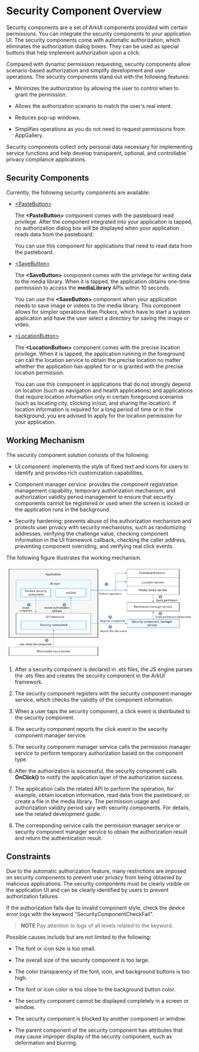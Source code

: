 # Security Component Overview


Security components are a set of ArkUI components provided with certain permissions. You can integrate the security components to your application UI. The security components come with automatic authorization, which eliminates the authorization dialog boxes. They can be used as special buttons that help implement authorization upon a click.


Compared with dynamic permission requesting, security components allow scenario-based authorization and simplify development and user operations. The security components stand out with the following features:


- Minimizes the authorization by allowing the user to control when to grant the permission.

- Allows the authorization scenario to match the user's real intent.

- Reduces pop-up windows.

- Simplifies operations as you do not need to request permissions from AppGallery.


Security components collect only personal data necessary for implementing service functions and help develop transparent, optional, and controllable privacy compliance applications.


## Security Components

Currently, the following security components are available:

- [\<PasteButton>](pastebutton.md)
  
  The **\<PasteButton>** component comes with the pasteboard read privilege. After the component integrated into your application is tapped, no authorization dialog box will be displayed when your application reads data from the pasteboard.

  You can use this component for applications that need to read data from the pasteboard.

- [\<SaveButton>](savebutton.md)
  
  The **\<SaveButton>** component comes with the privilege for writing data to the media library. When it is tapped, the application obtains one-time permission to access the **mediaLibrary** APIs within 10 seconds.

  You can use the **\<SaveButton>** component when your application needs to save image or videos to the media library. This component allows for simpler operations than Pickers, which have to start a system application and have the user select a directory for saving the image or video.

- [\<LocationButton>](locationbutton.md)
  
  The **\<LocationButton>** component comes with the precise location privilege. When it is tapped, the application running in the foreground can call the location service to obtain the precise location no matter whether the application has applied for or is granted with the precise location permission.

  You can use this component in applications that do not strongly depend on location (such as navigation and health applications) and applications that require location information only in certain foreground scenarios (such as locating city, clocking in/out, and sharing the location). If location information is required for a long period of time or in the background, you are advised to apply for the location permission for your application.


## Working Mechanism

The security component solution consists of the following:

- UI component: implements the style of fixed text and icons for users to identify and provides rich customization capabilities.

- Component manager service: provides the component registration management capability, temporary authorization mechanism, and authorization validity period management to ensure that security components cannot be registered or used when the screen is locked or the application runs in the background.

- Security hardening: prevents abuse of the authorization mechanism and protects user privacy with security mechanisms, such as randomizing addresses, verifying the challenge value, checking component information in the UI framework callback, checking the caller address, preventing component overriding, and verifying real click events.

The following figure illustrates the working mechanism.

![](figures/security_component_workflow.png)


1. After a security component is declared in .ets files, the JS engine parses the .ets files and creates the security component in the ArkUI framework.

2. The security component registers with the security component manager service, which checks the validity of the component information.

3. When a user taps the security component, a click event is distributed to the security component.

4. The security component reports the click event to the security component manager service.

5. The security component manager service calls the permission manager service to perform temporary authorization based on the component type.

6. After the authorization is successful, the security component calls **OnClick()** to notify the application layer of the authorization success.

7. The application calls the related API to perform the operation, for example, obtain location information, read data from the pasteboard, or create a file in the media library.
   The permission usage and authorization validity period vary with security components. For details, see the related development guide.

8. The corresponding service calls the permission manager service or security component manager service to obtain the authorization result and return the authentication result.


## Constraints

Due to the automatic authorization feature, many restrictions are imposed on security components to prevent user privacy from being obtained by malicious applications. The security components must be clearly visible on the application UI and can be clearly identified by users to prevent authorization failures.

If the authorization fails due to invalid component style, check the device error logs with the keyword "SecurityComponentCheckFail".

> **NOTE**
> Pay attention to logs of all levels related to the keyword.

Possible causes include but are not limited to the following:

- The font or icon size is too small.

- The overall size of the security component is too large.

- The color transparency of the font, icon, and background buttons is too high.

- The font or icon color is too close to the background button color.

- The security component cannot be displayed completely in a screen or window.

- The security component is blocked by another component or window.

- The parent component of the security component has attributes that may cause improper display of the security component, such as deformation and blurring.
